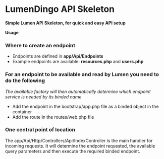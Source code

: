 # LumenDingo API Skeleton

**Simple Lumen API Skeleton, for quick and easy API setup**

**Usage**

### Where to create an endpoint
- Endpoints are defined in **app/Api/Endpoints**
- Example endpoints are available: **resources.php** and **users.php**

### For an endpoint to be available and read by Lumen you need to do the following
_The available factory will then automatically determine which endpoint service is needed by its binded name_

- Add the endpoint in the bootstrap/app.php file as a binded object in the container
- Add the route in the routes/web.php file

### One central point of location
The app/Api/Http/Controllers/Api/IndexController is the main handler for incoming requests.
It will determine the endpoint requested, the available query parameters and then execute the required binded endpoint.


